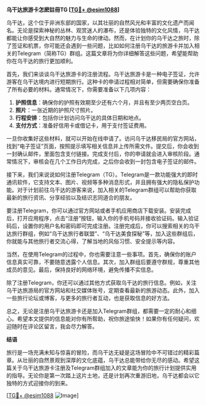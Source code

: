 **乌干达旅游卡怎麽註冊TG [[TG💪+ @esim1088](https://t.me/s/esim1088)]**

乌干达，这个位于非洲东部的国家，以其壮丽的自然风光和丰富的文化遗产而闻名。无论是探索神秘的丛林、观赏迷人的瀑布，还是体验独特的文化风情，乌干达都能让你感受到大自然的魅力与生命的律动。然而，在计划你的乌干达之旅时，除了签证和机票，你可能还会遇到一些问题，比如如何注册乌干达的旅游卡并加入相关的Telegram（简称TG）群组。这篇文章将为你详细解答这些问题，希望能帮助你在乌干达的旅行更加顺利。

首先，我们来谈谈乌干达旅游卡的注册流程。乌干达旅游卡是一种电子签证，允许游客在乌干达境内进行短期旅行。这种卡的申请过程相对简单，但需要确保你准备了所有必要的材料。通常情况下，你需要准备以下几项内容：

1. **护照信息**：确保你的护照有效期至少还有六个月，并且有至少两页空白页。
2. **照片**：一张近期的护照尺寸照片。
3. **行程安排**：包括你计划访问乌干达的具体日期和地点。
4. **支付方式**：准备好信用卡或借记卡，用于支付签证费用。

一旦你收集好这些材料，就可以开始在线申请了。访问乌干达移民局的官方网站，找到“电子签证”页面，按照提示填写相关信息并上传所需文件。提交后，你会收到一封确认邮件，里面包含支付链接。完成支付后，你的申请就会进入审核阶段。通常情况下，审核会在几个工作日内完成，之后你会收到一封包含电子签证的邮件。

接下来，我们来说说如何注册Telegram（TG）。Telegram是一款功能强大的即时通讯软件，它支持文本、图片、视频等多种消息形式，并且拥有强大的隐私保护功能。对于计划前往乌干达的游客来说，加入相关的Telegram群组可以帮助你获取最新的旅行资讯、分享经验以及结识志同道合的朋友。

要注册Telegram，你可以通过官方网站或者手机应用商店下载安装。安装完成后，打开应用程序，点击“注册”按钮，输入你的手机号码并接收验证码。输入验证码后，设置你的用户名和密码即可完成注册。注册完成后，你可以搜索相关的乌干达旅行群组，例如“乌干达旅行者联盟”、“乌干达美食探秘”等，加入这些群组后，你就能与其他旅行者交流心得，了解当地的风俗习惯、安全提示等内容。

当然，在使用Telegram的过程中，你也需要注意一些事项。首先，确保你的账户信息真实可靠，不要随意透露个人信息。其次，加入群组后要遵守群规，尊重其他成员的意见。最后，保持良好的网络环境，避免传播不实信息。

除了注册Telegram，你还可以通过其他方式获取乌干达的旅行信息。例如，关注乌干达旅游局的官方网站和社交媒体账号，定期查看最新的旅游动态。此外，加入一些旅行论坛或博客，与更多的旅行者互动，也是获取信息的好方法。

总之，无论是注册乌干达旅游卡还是加入Telegram群组，都需要一定的耐心和细心。希望本文提供的信息能对你有所帮助，祝你旅途愉快！如果你有任何疑问，欢迎随时在评论区留言，我会尽力解答。

**结语**

旅行是一场充满未知与惊喜的冒险，而乌干达无疑是这场冒险中不可错过的精彩篇章。从壮丽的自然景观到深厚的文化底蕴，乌干达总能带给你无尽的感动。希望这篇关于乌干达旅游卡注册及Telegram群组加入的文章能为你的旅行计划提供实用的指导。无论你是第一次踏上这片土地，还是计划再次重游旧地，乌干达都会以它独特的方式迎接你的到来。

[[TG💪+ @esim1088](https://t.me/s/esim1088) ![Image](https://i.postimg.cc/4NQfJmqS/Snipaste-2025-05-13-00-14-12.png)]